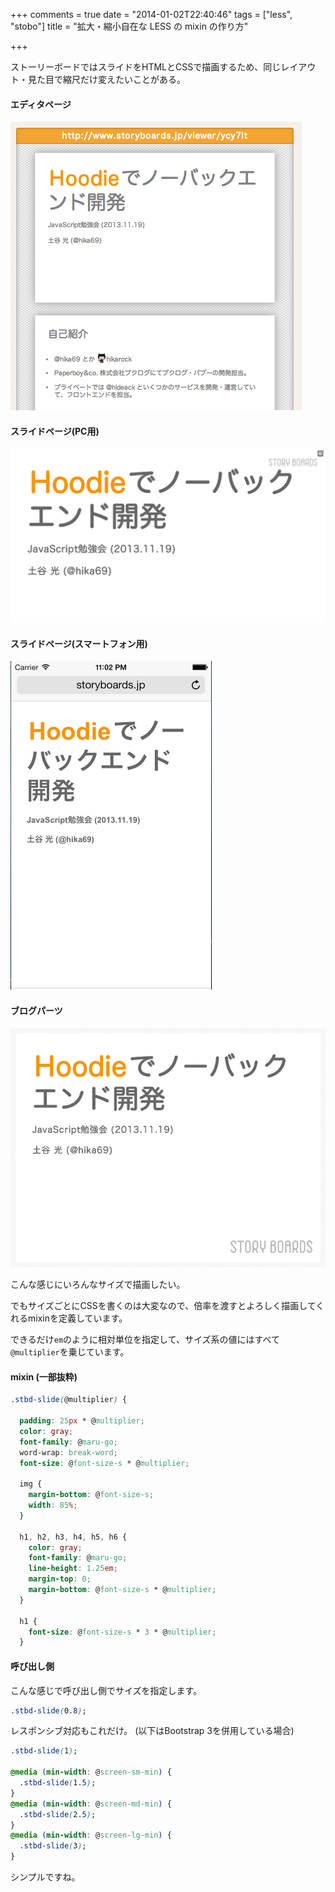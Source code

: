 +++
comments = true
date = "2014-01-02T22:40:46"
tags = ["less", "stobo"]
title = "拡大・縮小自在な LESS の mixin の作り方"

+++

ストーリーボードではスライドをHTMLとCSSで描画するため、同じレイアウト・見た目で縮尺だけ変えたいことがある。

<!--more-->

#### エディタページ

![](/images/post/less-mixin-1.png)

#### スライドページ(PC用)

![](/images/post/less-mixin-2.png)

#### スライドページ(スマートフォン用)

![](/images/post/less-mixin-3.png)

#### ブログパーツ

![](/images/post/less-mixin-4.png)

こんな感じにいろんなサイズで描画したい。

でもサイズごとにCSSを書くのは大変なので、倍率を渡すとよろしく描画してくれるmixinを定義しています。

できるだけ`em`のように相対単位を指定して、サイズ系の値にはすべて`@multiplier`を乗じています。

#### mixin (一部抜粋)

```css
.stbd-slide(@multiplier) {

  padding: 25px * @multiplier;
  color: gray;
  font-family: @maru-go;
  word-wrap: break-word;
  font-size: @font-size-s * @multiplier;

  img {
    margin-bottom: @font-size-s;
    width: 85%;
  }

  h1, h2, h3, h4, h5, h6 {
    color: gray;
    font-family: @maru-go;
    line-height: 1.25em;
    margin-top: 0;
    margin-bottom: @font-size-s * @multiplier;
  }

  h1 {
    font-size: @font-size-s * 3 * @multiplier;
  }
```

#### 呼び出し側

こんな感じで呼び出し側でサイズを指定します。

```css
.stbd-slide(0.8);
```

レスポンシブ対応もこれだけ。
(以下はBootstrap 3を併用している場合)

```css
.stbd-slide(1);

@media (min-width: @screen-sm-min) {
  .stbd-slide(1.5);
}
@media (min-width: @screen-md-min) {
  .stbd-slide(2.5);
}
@media (min-width: @screen-lg-min) {
  .stbd-slide(3);
}
```

シンプルですね。

